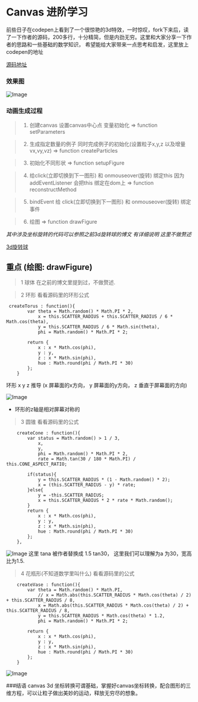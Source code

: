 # Canvas  进阶学习

 前些日子在codepen上看到了一个很惊艳的3d特效，一时惊叹，fork下来后，读了一下作者的源码，200多行，十分精简，但是内劲无穷。这里和大家分享一下作者的思路和一些基础的数学知识，
 希望能给大家带来一点思考和启发，这里放上codepen的地址

 [源码地址](http://codepen.io/shadowwalkerzero/pen/PmQJON)

 ### 效果图
 ![Image](https://github.com/FounderIsShadowWalker/particalAniamtion/blob/master/effect/canvas-deformed.gif)

 <!--<div  style="margin-bottom: 20px;">
 <iframe height='500' scrolling='no' title='deformable particles' src='http://codepen.io/shadowwalkerzero/embed/PmQJON/?height=265&theme-id=0&default-tab=result&embed-version=2' frameborder='no' allowtransparency='true' allowfullscreen='true' style='width: 100%;'>See the Pen <a href='http://codepen.io/shadowwalkerzero/pen/PmQJON/'>deformable particles</a> by shadowwalkerzero (<a href='http://codepen.io/shadowwalkerzero'>@shadowwalkerzero</a>) on <a href='http://codepen.io'>CodePen</a>.
 </iframe></div>-->

### 动画生成过程
> 1.  创建canvas  设置canvas中心点  变量初始化  => function setParameters

> 2.  生成指定数量的例子 同时完成例子的初始化(设置粒子x,y,z 以及增量vx,vy,vz) =>
      function createParticles

> 3.  初始化不同形状 => function setupFigure

> 4.  给click(立即切换到下一图形) 和 onmouseover(旋转) 绑定this 因为addEventListener 会把this 绑定在dom上  => function reconstructMethod

> 5. bindEvent 给 click(立即切换到下一图形) 和 onmouseover(旋转) 绑定事件

> 6. 绘图 => function drawFigure

*其中涉及坐标旋转的代码可以参照之前3d旋转球的博文 有详细说明 这里不做赘述*

[3d旋转球](https://github.com/FounderIsShadowWalker/particalAniamtion/blob/master/3d/3d_circle.md)

## 重点 (绘图: drawFigure)
> 1 球体 在之前的博文里提到过，不做赘述.

> 2 环形 看看源码里的环形公式

```
 createTorus : function(){
        var theta = Math.random() * Math.PI * 2,
            x = this.SCATTER_RADIUS + this.SCATTER_RADIUS / 6 * Math.cos(theta),
            y = this.SCATTER_RADIUS / 6 * Math.sin(theta),
            phi = Math.random() * Math.PI * 2;

        return {
            x : x * Math.cos(phi),
            y : y,
            z : x * Math.sin(phi),
            hue : Math.round(phi / Math.PI * 30)
        };
    }
```

环形 x y z 推导 (x 屏幕面的x方向， y 屏幕面的y方向， z 垂直于屏幕面的方向)

![Image](https://github.com/FounderIsShadowWalker/particalAniamtion/blob/master/canvas_3d_advanced/img/torus.png)

- 环形的z轴是相对屏幕对称的


> 3 圆锥 看看源码里的公式

```
    createCone : function(){
        var status = Math.random() > 1 / 3,
            x,
            y,
            phi = Math.random() * Math.PI * 2,
            rate = Math.tan(30 / 180 * Math.PI) / this.CONE_ASPECT_RATIO;

        if(status){
            y = this.SCATTER_RADIUS * (1 - Math.random() * 2);
            x = (this.SCATTER_RADIUS - y) * rate;
        }else{
            y = -this.SCATTER_RADIUS;
            x = this.SCATTER_RADIUS * 2 * rate * Math.random();
        }
        return {
            x : x * Math.cos(phi),
            y : y,
            z : x * Math.sin(phi),
            hue : Math.round(phi / Math.PI * 30)
        };
    },
```
![Image](https://github.com/FounderIsShadowWalker/particalAniamtion/blob/master/canvas_3d_advanced/img/cons.png)
这里 tana 被作者替换成 1.5 tan30， 这里我们可以理解为a 为30，宽高比为1.5.

>4 花瓶形(不知道数学里叫什么) 看看源码里的公式

```
    createVase : function(){
        var theta = Math.random() * Math.PI,
            // x = Math.abs(this.SCATTER_RADIUS * Math.cos(theta) / 2) + this.SCATTER_RADIUS / 8,
            x = Math.abs(this.SCATTER_RADIUS * Math.cos(theta) / 2) + this.SCATTER_RADIUS / 8,
            y = this.SCATTER_RADIUS * Math.cos(theta) * 1.2,
            phi = Math.random() * Math.PI * 2;

        return {
            x : x * Math.cos(phi),
            y : y,
            z : x * Math.sin(phi),
            hue : Math.round(phi / Math.PI * 30)
        };
    }
```
![Image](https://github.com/FounderIsShadowWalker/particalAniamtion/blob/master/canvas_3d_advanced/img/vase.png)

###结语
canvas 3d 坐标转换可谓基础，掌握好canvas坐标转换，配合图形的三维方程，可以让粒子做出美妙的运动，释放无穷尽的想象。